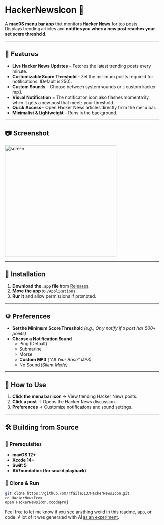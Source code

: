 # HackerNewsIcon 🚀

A **macOS menu bar app** that monitors **Hacker News** for top posts.  
Displays trending articles and **notifies you when a new post reaches your set score threshold**.

---

## 📌 Features
- **Live Hacker News Updates** – Fetches the latest trending posts every minute.  
- **Customizable Score Threshold** – Set the minimum points required for notifications. (Default is 250).
- **Custom Sounds** – Choose between system sounds or a custom hacker mp3. 
- **Visual Notification** = The notification icon also flashes momentarily when it gets a new post that meets your threshold.
- **Quick Access** – Open Hacker News articles directly from the menu bar.  
- **Minimalist & Lightweight** – Runs in the background.  

---

## 📷 Screenshot
<img width="364" alt="screen" src="https://github.com/user-attachments/assets/5d1808bb-b29c-4724-aa2f-987768127d3a" />


---

## 🔧 Installation
1. **Download the `.app` file** from [Releases](https://github.com/rfaile313/HackerNewsIcon/releases/).  
2. **Move the app** to `/Applications`.  
3. **Run it** and allow permissions if prompted.  

---

## ⚙️ Preferences
- **Set the Minimum Score Threshold** *(e.g., Only notify if a post has 500+ points)* 
- **Choose a Notification Sound**
  - Ping (Default)
  - Submarine
  - Morse
  - **Custom MP3** *("All Your Base" MP3)*
  - No Sound *(Silent Mode)*

---

## 🚀 How to Use
1. **Click the menu bar icon** → View trending Hacker News posts.
2. **Click a post** → Opens the Hacker News discussion.
3. **Preferences** → Customize notifications and sound settings.

---

## 🛠️ Building from Source
### **🔹 Prerequisites**
- **macOS 12+**
- **Xcode 14+**
- **Swift 5**
- **AVFoundation (for sound playback)**

### **🔹 Clone & Run**
```sh
git clone https://github.com/rfaile313/HackerNewsIcon.git
cd HackerNewsIcon
open HackerNewsIcon.xcodeproj
```

Feel free to let me know if you see anything weird in this readme, app, or code. A lot of it was generated with AI [as an experiment](https://rudyfaile.com/2025/03/09/claude-kind-of-sucks/). 
